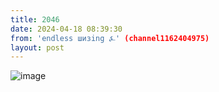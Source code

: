 ```yaml
---
title: 2046
date: 2024-04-18 08:39:30
from: 'endless шизing ⍼' (channel1162404975)
layout: post
---
```


![image](photos/photo_326@18-04-2024_08-39-30.jpg)


